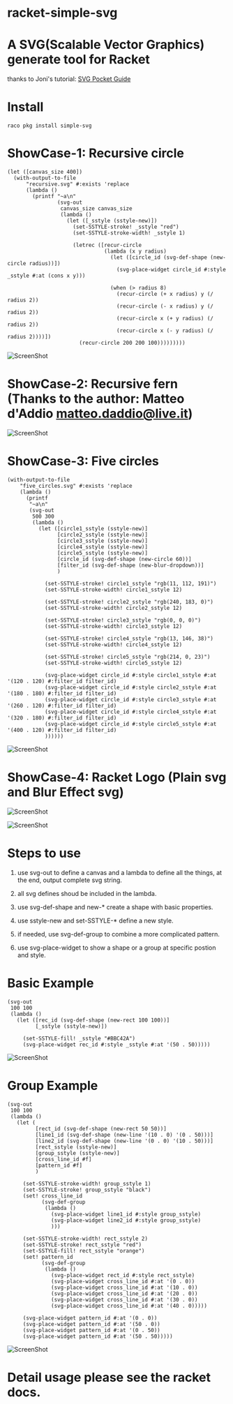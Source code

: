 # racket-simple-svg

A SVG(Scalable Vector Graphics) generate tool for Racket
==================

thanks to Joni's tutorial: [SVG Pocket Guide](http://svgpocketguide.com/)

# Install
    raco pkg install simple-svg

# ShowCase-1: Recursive circle

```racket
(let ([canvas_size 400])
  (with-output-to-file
      "recursive.svg" #:exists 'replace
      (lambda ()
        (printf "~a\n"
                (svg-out
                 canvas_size canvas_size
                 (lambda ()
                   (let ([_sstyle (sstyle-new)])
                     (set-SSTYLE-stroke! _sstyle "red")
                     (set-SSTYLE-stroke-width! _sstyle 1)

                     (letrec ([recur-circle 
                               (lambda (x y radius)
                                 (let ([circle_id (svg-def-shape (new-circle radius))])
                                   (svg-place-widget circle_id #:style _sstyle #:at (cons x y)))

                                 (when (> radius 8)
                                   (recur-circle (+ x radius) y (/ radius 2))
                                   (recur-circle (- x radius) y (/ radius 2))
                                   (recur-circle x (+ y radius) (/ radius 2))
                                   (recur-circle x (- y radius) (/ radius 2))))])
                       (recur-circle 200 200 100)))))))))
```
![ScreenShot](simple-svg/showcase/example/recursive.svg)

# ShowCase-2: Recursive fern (Thanks to the author: Matteo d'Addio matteo.daddio@live.it)

![ScreenShot](simple-svg/showcase/example/fern.svg)

# ShowCase-3: Five circles

```racket
(with-output-to-file
    "five_circles.svg" #:exists 'replace
    (lambda ()
      (printf
       "~a\n"
       (svg-out
        500 300
        (lambda ()
          (let ([circle1_sstyle (sstyle-new)]
                [circle2_sstyle (sstyle-new)]
                [circle3_sstyle (sstyle-new)]
                [circle4_sstyle (sstyle-new)]
                [circle5_sstyle (sstyle-new)]
                [circle_id (svg-def-shape (new-circle 60))]
                [filter_id (svg-def-shape (new-blur-dropdown))]
                )

            (set-SSTYLE-stroke! circle1_sstyle "rgb(11, 112, 191)")
            (set-SSTYLE-stroke-width! circle1_sstyle 12)

            (set-SSTYLE-stroke! circle2_sstyle "rgb(240, 183, 0)")
            (set-SSTYLE-stroke-width! circle2_sstyle 12)

            (set-SSTYLE-stroke! circle3_sstyle "rgb(0, 0, 0)")
            (set-SSTYLE-stroke-width! circle3_sstyle 12)

            (set-SSTYLE-stroke! circle4_sstyle "rgb(13, 146, 38)")
            (set-SSTYLE-stroke-width! circle4_sstyle 12)

            (set-SSTYLE-stroke! circle5_sstyle "rgb(214, 0, 23)")
            (set-SSTYLE-stroke-width! circle5_sstyle 12)

            (svg-place-widget circle_id #:style circle1_sstyle #:at '(120 . 120) #:filter_id filter_id)
            (svg-place-widget circle_id #:style circle2_sstyle #:at '(180 . 180) #:filter_id filter_id)
            (svg-place-widget circle_id #:style circle3_sstyle #:at '(260 . 120) #:filter_id filter_id)
            (svg-place-widget circle_id #:style circle4_sstyle #:at '(320 . 180) #:filter_id filter_id)
            (svg-place-widget circle_id #:style circle5_sstyle #:at '(400 . 120) #:filter_id filter_id)
            ))))))
```
![ScreenShot](simple-svg/showcase/example/five_circles.svg)

# ShowCase-4: Racket Logo (Plain svg and Blur Effect svg)

![ScreenShot](simple-svg/showcase/example/logo.svg)

![ScreenShot](simple-svg/showcase/example/logo_blur.svg)

# Steps to use

1. use svg-out to define a canvas and a lambda to define all the things, at the end, output complete svg string.

2. all svg defines shoud be included in the lambda.

3. use svg-def-shape and new-* create a shape with basic properties.

4. use sstyle-new and set-SSTYLE-* define a new style.

5. if needed, use svg-def-group to combine a more complicated pattern.

6. use svg-place-widget to show a shape or a group at specific postion and style.

# Basic Example

```racket
(svg-out
 100 100
 (lambda ()
   (let ([rec_id (svg-def-shape (new-rect 100 100))]
         [_sstyle (sstyle-new)])

     (set-SSTYLE-fill! _sstyle "#BBC42A")
     (svg-place-widget rec_id #:style _sstyle #:at '(50 . 50)))))
```

![ScreenShot](simple-svg/showcase/shapes/rect/rect.svg)

# Group Example

```racket
(svg-out
 100 100
 (lambda ()
   (let (
         [rect_id (svg-def-shape (new-rect 50 50))]
         [line1_id (svg-def-shape (new-line '(10 . 0) '(0 . 50)))]
         [line2_id (svg-def-shape (new-line '(0 . 0) '(10 . 50)))]
         [rect_sstyle (sstyle-new)]
         [group_sstyle (sstyle-new)]
         [cross_line_id #f]
         [pattern_id #f]
         )

     (set-SSTYLE-stroke-width! group_sstyle 1)
     (set-SSTYLE-stroke! group_sstyle "black")
     (set! cross_line_id
           (svg-def-group
            (lambda ()
              (svg-place-widget line1_id #:style group_sstyle)
              (svg-place-widget line2_id #:style group_sstyle)
              )))

     (set-SSTYLE-stroke-width! rect_sstyle 2)
     (set-SSTYLE-stroke! rect_sstyle "red")
     (set-SSTYLE-fill! rect_sstyle "orange")
     (set! pattern_id
           (svg-def-group
            (lambda ()
              (svg-place-widget rect_id #:style rect_sstyle)
              (svg-place-widget cross_line_id #:at '(0 . 0))
              (svg-place-widget cross_line_id #:at '(10 . 0))
              (svg-place-widget cross_line_id #:at '(20 . 0))
              (svg-place-widget cross_line_id #:at '(30 . 0))
              (svg-place-widget cross_line_id #:at '(40 . 0)))))

     (svg-place-widget pattern_id #:at '(0 . 0))
     (svg-place-widget pattern_id #:at '(50 . 0))
     (svg-place-widget pattern_id #:at '(0 . 50))
     (svg-place-widget pattern_id #:at '(50 . 50)))))
```

![ScreenShot](simple-svg/showcase/group/group2.svg)

# Detail usage please see the racket docs.
